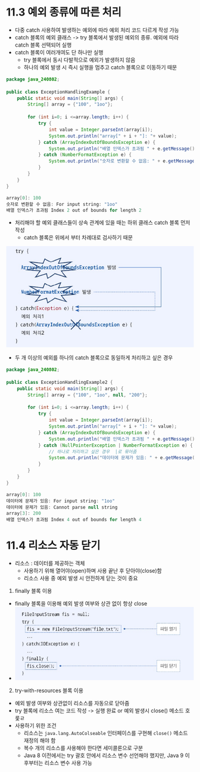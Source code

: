 # 11.3 예외 종류에 따른 처리
- 다중 catch 사용하여 발생하는 예외에 따라 예외 처리 코드 다르게 작성 가능
- catch 블록의 예외 클래스 -> try 블록에서 발생된 예외의 종류. 예외에 따라 catch 블록 선택되어 실행
- catch 블록이 여러개여도 단 하나만 실행
  - try 블록에서 동시 다발적으로 예외가 발생하지 않음
  - 하나의 예외 발생 시 즉시 실행을 멈추고 catch 블록으로 이동하기 때문

```java
package java_240802;

public class ExceptionHandlingExample {
    public static void main(String[] args) {
        String[] array = {"100", "1oo"};

        for (int i=0; i <=array.length; i++) {
            try {
                int value = Integer.parseInt(array[i]);
                System.out.println("array[" + i + "]: "+ value);
            } catch (ArrayIndexOutOfBoundsException e) {
                System.out.println("배열 인덱스가 초과됨 " + e.getMessage());
            } catch (NumberFormatException e) {
                System.out.println("숫자로 변환할 수 없음: " + e.getMessage());
            }
        }
    }
}

```

```java
array[0]: 100
숫자로 변환할 수 없음: For input string: "1oo"
배열 인덱스가 초과됨 Index 2 out of bounds for length 2
```

- 처리해야 할 예외 클래스들이 상속 관계에 있을 때는 하위 클래스 catch 블록 먼저 작성
  - catch 블록은 위에서 부터 차례대로 검사하기 때문

![img.png](img.png)

- 두 개 이상의 예외를 하나의 catch 블록으로 동일하게 처리하고 싶은 경우

```java
package java_240802;

public class ExceptionHandlingExample2 {
    public static void main(String[] args) {
        String[] array = {"100", "1oo", null, "200"};

        for (int i=0; i <=array.length; i++) {
            try {
                int value = Integer.parseInt(array[i]);
                System.out.println("array[" + i + "]: "+ value);
            } catch (ArrayIndexOutOfBoundsException e) {
                System.out.println("배열 인덱스가 초과됨 " + e.getMessage());
            } catch (NullPointerException | NumberFormatException e) {
                // 하나로 처리하고 싶은 경우  |로 묶어줌
                System.out.println("데이터에 문제가 있음: " + e.getMessage());
            }
        }
    }
}

```

```java
array[0]: 100
데이터에 문제가 있음: For input string: "1oo"
데이터에 문제가 있음: Cannot parse null string
array[3]: 200
배열 인덱스가 초과됨 Index 4 out of bounds for length 4

```

# 11.4 리소스 자동 닫기
- 리소스 : 데이터를 제공하는 객체
  - 사용하기 위해 열어야(open)하며 사용 끝난 후 닫아야(close)함
  - 리소스 사용 중 예외 발생 시 안전하게 닫는 것이 중요

1. finally 블록 이용
- finally 블록을 이용해 예외 발생 여부와 상관 없이 항상 close
- ![img_1.png](img_1.png)

2. try-with-resources 블록 이용
- 예외 발생 여부와 상관없이 리소스를 자동으로 닫아줌
- try 블록에 리소스 여는 코드 작성 -> 실행 완료 or 예외 발생시 close() 메소드 호룿ㄹ
- 사용하기 위한 조건
  - 리소스는 `java.lang.AutoColseable` 인터페이스를 구현해 `close()` 메소드 재정의 해야 함
  - 복수 개의 리소스를 사용해야 한다면 세미콜론으로 구분
  - Java 8 이전에서는 try 괄호 안에서 리소스 변수 선언해야 했지만, Java 9 이후부터는 리소스 변수 사용 가능

